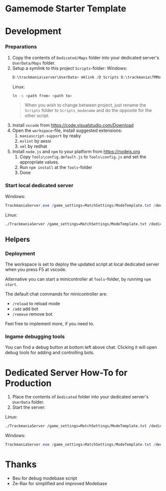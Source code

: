 # Gamemode Starter Template

# Development

### Preparations

1. Copy the contents of `Dedicated/Maps` folder into your dedicated server's `UserData/Maps` folder.
2. Setup a symlink to this project `Scripts`-folder:
	Windows:
	```powershell
	D:\trackmania\server\UserData> mklink /D Scripts D:\trackmania\TMModeTemplate\Dedicated\Scripts
	```
	Linux:
	```bash
	ln -s <path from> <path to>
	```
	> When you wish to change between project, just rename the `Scripts` folder to `Scripts_modename` and do the opposite for the other script.
3. Install `vscode` from https://code.visualstudio.com/Download
4. Open the `workspace`-file, install suggested extensions:
   1. `maniascript-support` by reaby
   2. `mslint` by aessi
   3. `xml` by redhat
5. Install `node.js` and `npm` to your platform from https://nodejs.org
   1. Copy `Tools\config.default.js` to `Tools\config.js` and set the appropriate values.
   2. Run `npm install` at the `Tools`-folder
   3. Done

### Start local dedicated server
Windows:
```powershell
TrackmaniaServer.exe /game_settings=MatchSettings/ModeTemplate.txt /dedicated_cfg=dedicated_cfg.txt
```

Linux:
```bash
./TrackmaniaServer /game_settings=MatchSettings/ModeTemplate.txt /dedicated_cfg=dedicated_cfg.txt /NoDaemon
```

## Helpers

### Deployment

The workspace is set to deploy the updated script at local dedicated server when you press F5 at vscode.

Alternative you can start a minicontroller at `Tools`-folder, by running `npm start`.

The default chat commands for minicontroller are:
- `/reload` to reload mode
- `/add` add bot
- `/remove` remove bot

Feel free to implement more, if you need to.

### Ingame debugging tools

You can find a debug button at bottom left above chat. Clicking it will open debug tools for adding and controlling bots.


# Dedicated Server How-To for Production

1. Place the contents of `Dedicated` folder into your dedicated server's `UserData` folder.
2. Start the server:

Linux:
```bash
./TrackmaniaServer /game_settings=MatchSettings/ModeTemplate.txt /dedicated_cfg=dedicated_cfg.txt
```

Windows:
```powershell
TrackmaniaServer.exe /game_settings=MatchSettings/ModeTemplate.txt /dedicated_cfg=dedicated_cfg.txt
```

# Thanks
   - Beu for debug modebase script
   - Ze-Rax for simplified and improved Modebase
